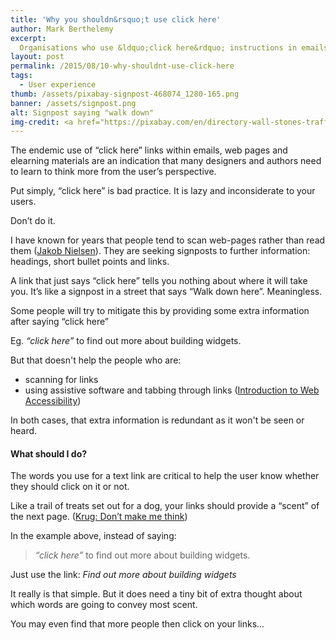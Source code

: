```yaml
---
title: 'Why you shouldn&rsquo;t use click here'
author: Mark Berthelemy
excerpt:
  Organisations who use &ldquo;click here&rdquo; instructions in emails, web pages and elearning need to learn to think from the user&rsquo;s perspective
layout: post
permalink: /2015/08/10-why-shouldnt-use-click-here
tags:
  - User experience
thumb: /assets/pixabay-signpost-468074_1280-165.png
banner: /assets/signpost.png
alt: Signpost saying "walk down"
img-credit: <a href="https://pixabay.com/en/directory-wall-stones-traffic-sign-468074/" target="_blank">Pixabay</a>
---
```

The endemic use of &ldquo;click here&rdquo; links within emails, web pages and elearning materials are an indication that many designers and authors need to learn to think more from the user&rsquo;s perspective.

Put simply, &ldquo;click here&rdquo; is bad practice. It is lazy and inconsiderate to your users.

Don&rsquo;t do it.

I have known for years that people tend to scan web-pages rather than read them (<a href="http://www.nngroup.com/articles/how-users-read-on-the-web/" target="_blank">Jakob Nielsen</a>). They are seeking signposts to further information: headings, short bullet points and links.

A link that just says &ldquo;click here&rdquo; tells you nothing about where it will take you. It&rsquo;s like a signpost in a street that says &ldquo;Walk down here&rdquo;. Meaningless.

Some people will try to mitigate this by providing some extra information after saying &ldquo;click here&rdquo;

Eg. *&ldquo;click here&rdquo;* to find out more about building widgets.

But that doesn't help the people who are:

- scanning for links
- using assistive software and tabbing through links (<a href="https://www.w3.org/WAI/intro/accessibility.php" target="_blank">Introduction to Web Accessibility</a>)

In both cases, that extra information is redundant as it won't be seen or heard.

#### What should I do?

The words you use for a text link are critical to help the user know whether they should click on it or not.

Like a trail of treats set out for a dog, your links should provide a &ldquo;scent&rdquo; of the next page. (<a href="http://www.sensible.com/dmmt.html" target="_blank">Krug: Don&rsquo;t make me think</a>)

In the example above, instead of saying:

> *&ldquo;click here&rdquo;* to find out more about building widgets.

Just use the link: *Find out more about building widgets*

It really is that simple. But it does need a tiny bit of extra thought about which words are going to convey most scent.

You may even find that more people then click on your links...
